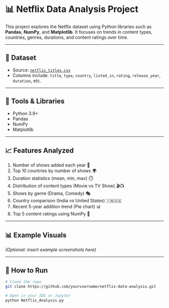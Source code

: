 # 📊 Netflix Data Analysis Project

This project explores the Netflix dataset using Python libraries such as **Pandas**, **NumPy**, and **Matplotlib**. It focuses on trends in content types, countries, genres, durations, and content ratings over time.

---

## 📁 Dataset

- Source: [`netflix_titles.csv`](https://www.kaggle.com/datasets/shivamb/netflix-shows)
- Columns include: `title`, `type`, `country`, `listed_in`, `rating`, `release_year`, `duration`, etc.

---

## 🔧 Tools & Libraries

- Python 3.9+
- Pandas
- NumPy
- Matplotlib

---

## 📈 Features Analyzed

1. Number of shows added each year 📅
2. Top 10 countries by number of shows 🌍
3. Duration statistics (mean, min, max) ⏱️
4. Distribution of content types (Movie vs TV Show) 🎬📺
5. Shows by genre (Drama, Comedy) 🎭
6. Country comparison (India vs United States) 🇮🇳🇺🇸
7. Recent 5-year addition trend (Pie chart) 📊
8. Top 5 content ratings using NumPy 🧮

---

## 📊 Example Visuals

*(Optional: insert example screenshots here)*

---

## 🚀 How to Run

```bash
# Clone the repo
git clone https://github.com/yourusername/netflix-data-analysis.git

# Open in your IDE or Jupyter
python Netflix_Analysis.py
